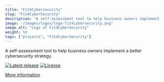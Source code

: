 ```yaml
---
title: "Fit4Cybersecurity"
slug: "Fit4CyberSecurity"
description: "A self-assessment tool to help business owners implement a better cybersecurity strategy."
image: "/images/logos/logo-fit4cybersecurity.png"
image_alt: "Logo of Fit4CyberSecurity"
weight: 50
tags: ["projects", "Fit4CyberSecurity"]
---
```


A self-assessment tool to help business owners implement a
better cybersecurity strategy.

[![Latest release](https://img.shields.io/github/release/NC3-LU/Fit4Cybersecurity.svg?style=flat-square)](https://github.com/NC3-LU/Fit4Cybersecurity/releases/latest)
[![License](https://img.shields.io/github/license/NC3-LU/Fit4Cybersecurity.svg?style=flat-square)](https://www.gnu.org/licenses/agpl-3.0.html)

[More information](/https://github.com/NC3-LU/Fit4Cybersecurity)
